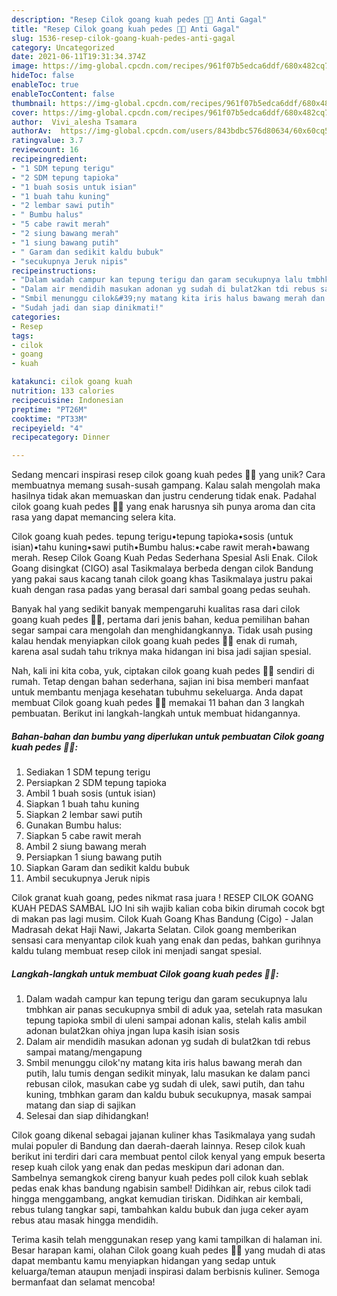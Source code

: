 ```yaml
---
description: "Resep Cilok goang kuah pedes 🤯🤯 Anti Gagal"
title: "Resep Cilok goang kuah pedes 🤯🤯 Anti Gagal"
slug: 1536-resep-cilok-goang-kuah-pedes-anti-gagal
category: Uncategorized
date: 2021-06-11T19:31:34.374Z
image: https://img-global.cpcdn.com/recipes/961f07b5edca6ddf/680x482cq70/cilok-goang-kuah-pedes-foto-resep-utama.jpg
hideToc: false
enableToc: true
enableTocContent: false
thumbnail: https://img-global.cpcdn.com/recipes/961f07b5edca6ddf/680x482cq70/cilok-goang-kuah-pedes-foto-resep-utama.jpg
cover: https://img-global.cpcdn.com/recipes/961f07b5edca6ddf/680x482cq70/cilok-goang-kuah-pedes-foto-resep-utama.jpg
author:  Vivi_alesha Tsamara
authorAv:  https://img-global.cpcdn.com/users/843bdbc576d80634/60x60cq50/avatar.jpg
ratingvalue: 3.7
reviewcount: 16
recipeingredient:
- "1 SDM tepung terigu"
- "2 SDM tepung tapioka"
- "1 buah sosis untuk isian"
- "1 buah tahu kuning"
- "2 lembar sawi putih"
- " Bumbu halus"
- "5 cabe rawit merah"
- "2 siung bawang merah"
- "1 siung bawang putih"
- " Garam dan sedikit kaldu bubuk"
- "secukupnya Jeruk nipis"
recipeinstructions:
- "Dalam wadah campur kan tepung terigu dan garam secukupnya lalu tmbhkan air panas secukupnya smbil di aduk yaa, setelah rata masukan tepung tapioka smbil di uleni sampai adonan kalis, stelah kalis ambil adonan bulat2kan ohiya jngan lupa kasih isian sosis"
- "Dalam air mendidih masukan adonan yg sudah di bulat2kan tdi rebus sampai matang/mengapung"
- "Smbil menunggu cilok&#39;ny matang kita iris halus bawang merah dan putih, lalu tumis dengan sedikit minyak, lalu masukan ke dalam panci rebusan cilok, masukan cabe yg sudah di ulek, sawi putih, dan tahu kuning, tmbhkan garam dan kaldu bubuk secukupnya, masak sampai matang dan siap di sajikan"
- "Sudah jadi dan siap dinikmati!"
categories:
- Resep
tags:
- cilok
- goang
- kuah

katakunci: cilok goang kuah 
nutrition: 133 calories
recipecuisine: Indonesian
preptime: "PT26M"
cooktime: "PT33M"
recipeyield: "4"
recipecategory: Dinner

---
```



Sedang mencari inspirasi resep cilok goang kuah pedes 🤯🤯 yang unik? Cara membuatnya memang susah-susah gampang. Kalau salah mengolah maka hasilnya tidak akan memuaskan dan justru cenderung tidak enak. Padahal cilok goang kuah pedes 🤯🤯 yang enak harusnya sih punya aroma dan cita rasa yang dapat memancing selera kita.


Cilok goang kuah pedes. tepung terigu•tepung tapioka•sosis (untuk isian)•tahu kuning•sawi putih•Bumbu halus:•cabe rawit merah•bawang merah. Resep Cilok Goang Kuah Pedas Sederhana Spesial Asli Enak. Cilok Goang disingkat (CIGO) asal Tasikmalaya berbeda dengan cilok Bandung yang pakai saus kacang tanah cilok goang khas Tasikmalaya justru pakai kuah dengan rasa padas yang berasal dari sambal goang pedas seuhah.

Banyak hal yang sedikit banyak mempengaruhi kualitas rasa dari cilok goang kuah pedes 🤯🤯, pertama dari jenis bahan, kedua pemilihan bahan segar sampai cara mengolah dan menghidangkannya. Tidak usah pusing kalau hendak menyiapkan cilok goang kuah pedes 🤯🤯 enak di rumah, karena asal sudah tahu triknya maka hidangan ini bisa jadi sajian spesial.


Nah, kali ini kita coba, yuk, ciptakan cilok goang kuah pedes 🤯🤯 sendiri di rumah. Tetap dengan bahan sederhana, sajian ini bisa memberi manfaat untuk membantu menjaga kesehatan tubuhmu sekeluarga. Anda dapat membuat Cilok goang kuah pedes 🤯🤯 memakai 11 bahan dan 3 langkah pembuatan. Berikut ini langkah-langkah untuk membuat hidangannya.

<!--inarticleads1-->

##### Bahan-bahan dan bumbu yang diperlukan untuk pembuatan Cilok goang kuah pedes 🤯🤯:

1. Sediakan 1 SDM tepung terigu
1. Persiapkan 2 SDM tepung tapioka
1. Ambil 1 buah sosis (untuk isian)
1. Siapkan 1 buah tahu kuning
1. Siapkan 2 lembar sawi putih
1. Gunakan  Bumbu halus:
1. Siapkan 5 cabe rawit merah
1. Ambil 2 siung bawang merah
1. Persiapkan 1 siung bawang putih
1. Siapkan  Garam dan sedikit kaldu bubuk
1. Ambil secukupnya Jeruk nipis


Cilok granat kuah goang, pedes nikmat rasa juara ! RESEP CILOK GOANG KUAH PEDAS SAMBAL IJO Ini sih wajib kalian coba bikin dirumah cocok bgt di makan pas lagi musim. Cilok Kuah Goang Khas Bandung (Cigo) - Jalan Madrasah dekat Haji Nawi, Jakarta Selatan. Cilok goang memberikan sensasi cara menyantap cilok kuah yang enak dan pedas, bahkan gurihnya kaldu tulang membuat resep cilok ini menjadi sangat spesial. 

<!--inarticleads2-->

##### Langkah-langkah untuk membuat Cilok goang kuah pedes 🤯🤯:

1. Dalam wadah campur kan tepung terigu dan garam secukupnya lalu tmbhkan air panas secukupnya smbil di aduk yaa, setelah rata masukan tepung tapioka smbil di uleni sampai adonan kalis, stelah kalis ambil adonan bulat2kan ohiya jngan lupa kasih isian sosis
1. Dalam air mendidih masukan adonan yg sudah di bulat2kan tdi rebus sampai matang/mengapung
1. Smbil menunggu cilok&#39;ny matang kita iris halus bawang merah dan putih, lalu tumis dengan sedikit minyak, lalu masukan ke dalam panci rebusan cilok, masukan cabe yg sudah di ulek, sawi putih, dan tahu kuning, tmbhkan garam dan kaldu bubuk secukupnya, masak sampai matang dan siap di sajikan
1. Selesai dan siap dihidangkan!

Cilok goang dikenal sebagai jajanan kuliner khas Tasikmalaya yang sudah mulai populer di Bandung dan daerah-daerah lainnya. Resep cilok kuah berikut ini terdiri dari cara membuat pentol cilok kenyal yang empuk beserta resep kuah cilok yang enak dan pedas meskipun dari adonan dan. Sambelnya semangkok cireng banyur kuah pedes poll cilok kuah seblak pedas enak khas bandung ngabisin sambel! Didihkan air, rebus cilok tadi hingga menggambang, angkat kemudian tiriskan. Didihkan air kembali, rebus tulang tangkar sapi, tambahkan kaldu bubuk dan juga ceker ayam rebus atau masak hingga mendidih. 

Terima kasih telah menggunakan resep yang kami tampilkan di halaman ini. Besar harapan kami, olahan Cilok goang kuah pedes 🤯🤯 yang mudah di atas dapat membantu kamu menyiapkan hidangan yang sedap untuk keluarga/teman ataupun menjadi inspirasi dalam berbisnis kuliner. Semoga bermanfaat dan selamat mencoba!
